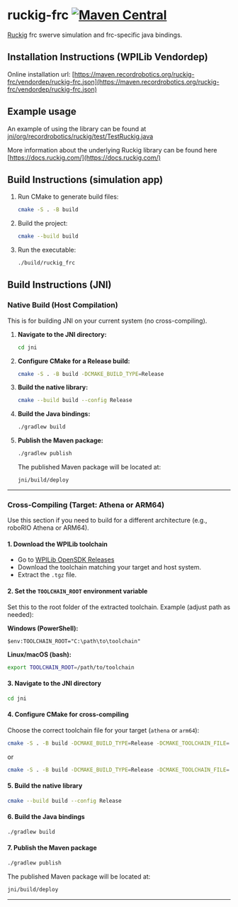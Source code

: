 # ruckig-frc [![Maven Central](https://img.shields.io/maven-central/v/org.recordrobotics.ruckig/ruckig-frc.svg?label=Maven%20Central)](https://central.sonatype.com/artifact/org.recordrobotics.ruckig/ruckig-frc)

[Ruckig](https://github.com/pantor/ruckig) frc swerve simulation and frc-specific java bindings.

## Installation Instructions (WPILib Vendordep)

Online installation url: [https://maven.recordrobotics.org/ruckig-frc/vendordep/ruckig-frc.json](https://maven.recordrobotics.org/ruckig-frc/vendordep/ruckig-frc.json)

## Example usage

An example of using the library can be found at [jni/org/recordrobotics/ruckig/test/TestRuckig.java](https://github.com/recordrobotics/ruckig-frc/blob/main/jni/org/recordrobotics/ruckig/test/TestRuckig.java)

More information about the underlying Ruckig library can be found here [https://docs.ruckig.com/](https://docs.ruckig.com/)

## Build Instructions (simulation app)

1. Run CMake to generate build files:

   ```sh
   cmake -S . -B build
   ```

2. Build the project:

   ```sh
   cmake --build build
   ```

3. Run the executable:

   ```sh
   ./build/ruckig_frc
   ```

## Build Instructions (JNI)

### Native Build (Host Compilation)

This is for building JNI on your current system (no cross-compiling).

1. **Navigate to the JNI directory:**

   ```sh
   cd jni
   ```

2. **Configure CMake for a Release build:**

   ```sh
   cmake -S . -B build -DCMAKE_BUILD_TYPE=Release
   ```

3. **Build the native library:**

   ```sh
   cmake --build build --config Release
   ```

4. **Build the Java bindings:**

   ```sh
   ./gradlew build
   ```

5. **Publish the Maven package:**

   ```sh
   ./gradlew publish
   ```

   The published Maven package will be located at:

   ```sh
   jni/build/deploy
   ```

---

### Cross-Compiling (Target: Athena or ARM64)

Use this section if you need to build for a different architecture (e.g., roboRIO Athena or ARM64).

#### 1. Download the WPILib toolchain

- Go to [WPILib OpenSDK Releases](https://github.com/wpilibsuite/opensdk/releases/latest)
- Download the toolchain matching your target and host system.
- Extract the `.tgz` file.

#### 2. Set the `TOOLCHAIN_ROOT` environment variable

Set this to the root folder of the extracted toolchain. Example (adjust path as needed):

**Windows (PowerShell):**

```pwsh
$env:TOOLCHAIN_ROOT="C:\path\to\toolchain"
```

**Linux/macOS (bash):**

```sh
export TOOLCHAIN_ROOT=/path/to/toolchain
```

#### 3. Navigate to the JNI directory

```sh
cd jni
```

#### 4. Configure CMake for cross-compiling

Choose the correct toolchain file for your target (`athena` or `arm64`):

```sh
cmake -S . -B build -DCMAKE_BUILD_TYPE=Release -DCMAKE_TOOLCHAIN_FILE=../cmake/toolchains/athena-toolchain.cmake
```

or

```sh
cmake -S . -B build -DCMAKE_BUILD_TYPE=Release -DCMAKE_TOOLCHAIN_FILE=../cmake/toolchains/arm64-toolchain.cmake
```

#### 5. Build the native library

```sh
cmake --build build --config Release
```

#### 6. Build the Java bindings

```sh
./gradlew build
```

#### 7. Publish the Maven package

```sh
./gradlew publish
```

The published Maven package will be located at:

```sh
jni/build/deploy
```

---

